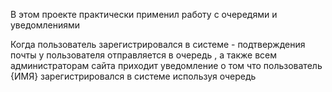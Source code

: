 В этом проекте практически применил работу с очередями и уведомлениями

Когда пользователь зарегистрировался в системе - подтверждения почты у пользователя отправляется в очередь , а также всем администраторам сайта приходит уведомление о том что пользователь {ИМЯ} зарегистрировался в системе используя очередь



